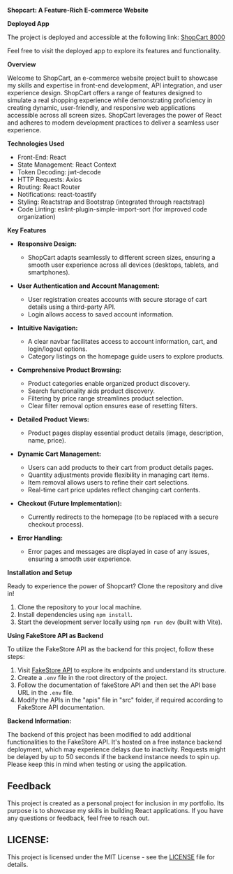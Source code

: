 **Shopcart: A Feature-Rich E-commerce Website**


**Deployed App**

The project is deployed and accessible at the following link:
[ShopCart 8000](https://shopcart8000.netlify.app/)

Feel free to visit the deployed app to explore its features and functionality.


**Overview**

Welcome to ShopCart, an e-commerce website project built to showcase my skills and expertise in front-end development, API integration, and user experience design. ShopCart offers a range of features designed to simulate a real shopping experience while demonstrating proficiency in creating dynamic, user-friendly, and responsive web applications accessible across all screen sizes. ShopCart leverages the power of React and adheres to modern development practices to deliver a seamless user experience.


**Technologies Used**

* Front-End: React
* State Management: React Context 
* Token Decoding: jwt-decode
* HTTP Requests: Axios
* Routing: React Router
* Notifications: react-toastify
* Styling: Reactstrap and Bootstrap (integrated through reactstrap)
* Code Linting: eslint-plugin-simple-import-sort (for improved code organization)


**Key Features**

* **Responsive Design:** 
    * ShopCart adapts seamlessly to different screen sizes, ensuring a smooth user experience across all devices (desktops, tablets, and smartphones).

* **User Authentication and Account Management:**
    * User registration creates accounts with secure storage of cart details using a third-party API.
    * Login allows access to saved account information.

* **Intuitive Navigation:**
    * A clear navbar facilitates access to account information, cart, and login/logout options.
    * Category listings on the homepage guide users to explore products.

* **Comprehensive Product Browsing:**
    * Product categories enable organized product discovery.
    * Search functionality aids product discovery.
    * Filtering by price range streamlines product selection.
    * Clear filter removal option ensures ease of resetting filters.

* **Detailed Product Views:**
    * Product pages display essential product details (image, description, name, price).

* **Dynamic Cart Management:**
    * Users can add products to their cart from product details pages.
    * Quantity adjustments provide flexibility in managing cart items.
    * Item removal allows users to refine their cart selections.
    * Real-time cart price updates reflect changing cart contents.

* **Checkout (Future Implementation):**
    * Currently redirects to the homepage (to be replaced with a secure checkout process).

* **Error Handling:** 
    * Error pages and messages are displayed in case of any issues, ensuring a smooth user experience.


**Installation and Setup**

Ready to experience the power of Shopcart? Clone the repository and dive in!

1. Clone the repository to your local machine.
2. Install dependencies using `npm install`.
3. Start the development server locally using `npm run dev` (built with Vite).


**Using FakeStore API as Backend**

To utilize the FakeStore API as the backend for this project, follow these steps:

1. Visit [FakeStore API](https://fakestoreapi.com/) to explore its endpoints and understand its structure.
2. Create a `.env` file in the root directory of the project.
3. Follow the documentation of fakeStore API and then set the API base URL in the `.env` file.
4. Modify the APIs in the "apis" file in "src" folder, if required according to FakeStore API documentation.


**Backend Information:**

The backend of this project has been modified to add additional functionalities to the FakeStore API. It's hosted on a free instance backend deployment, which may experience delays due to inactivity. Requests might be delayed by up to 50 seconds if the backend instance needs to spin up. Please keep this in mind when testing or using the application.


## Feedback

This project is created as a personal project for inclusion in my portfolio. Its purpose is to showcase my skills in building React applications. If you have any questions or feedback, feel free to reach out.


## LICENSE:

This project is licensed under the MIT License - see the [LICENSE](LICENSE) file for details.